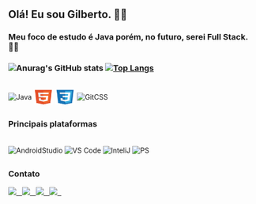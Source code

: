 ## Olá! Eu sou Gilberto. 🖖🏾

### Meu foco de estudo é Java porém, no futuro, serei Full Stack. 👨‍💻
<div>

### ![Anurag's GitHub stats](https://github-readme-stats.vercel.app/api?username=gnsf01&show_icons=true&theme=transparent) [![Top Langs](https://github-readme-stats.vercel.app/api/top-langs/?username=gnsf01&layout=compact&theme=transparent)](https://github.com/gnsf01/github-readme-stats)
 
</div>

<div style="display: inline_block"><br>
  <img align="center" alt="Java" height="30" width="40" src="https://cdn.jsdelivr.net/gh/devicons/devicon/icons/java/java-original.svg">
  <img align="center" alt="HTML" height="30" width="40" src="https://raw.githubusercontent.com/devicons/devicon/master/icons/html5/html5-original.svg">
  <img align="center" alt="CSS" height="30" width="40" src="https://raw.githubusercontent.com/devicons/devicon/master/icons/css3/css3-original.svg">
  <img align="center" alt="GitCSS" height="30" width="40" src="https://cdn.jsdelivr.net/gh/devicons/devicon/icons/git/git-original.svg">
</div>

##

### Principais plataformas
<div style="display: inline_block"><br>
  <img align="center" alt="AndroidStudio" height="30" width="40" src="https://cdn.jsdelivr.net/gh/devicons/devicon/icons/androidstudio/androidstudio-original.svg">
  <img align="center" alt="VS Code" height="30" width="40" src="https://cdn.jsdelivr.net/gh/devicons/devicon/icons/vscode/vscode-original.svg">
  <img align="center" alt="InteliJ" height="30" width="40" src="https://cdn.jsdelivr.net/gh/devicons/devicon/icons/intellij/intellij-original.svg">
  <img align="center" alt="PS" height="30" width="40" src="https://cdn.jsdelivr.net/gh/devicons/devicon/icons/photoshop/photoshop-plain.svg">
</div>



##

### Contato
<div> 
  <a href="https://instagram.com/gibaozinhoo" target="_blank"> <img src="https://img.shields.io/badge/-Instagram-%23E4405F?style=for-the-badge&logo=instagram&logoColor=white" target="_blank"> &nbsp </a>
 <a href="https://discord.gg/TWWDNSbM" target="_blank"><img src="https://img.shields.io/badge/Discord-7289DA?style=for-the-badge&logo=discord&logoColor=white" target="_blank"> &nbsp </a> 
  <a href = "mailto:g.nsfilho01@gmail.com"><img src="https://img.shields.io/badge/-Gmail-%23333?style=for-the-badge&logo=gmail&logoColor=white" target="_blank"> &nbsp </a>
  <a href="https://www.linkedin.com/in/gnsfilho01" target="_blank"><img src="https://img.shields.io/badge/-LinkedIn-%230077B5?style=for-the-badge&logo=linkedin&logoColor=white" target="_blank"> &nbsp </a> 
  
</div>

<!--- ![Snake animation](https://github.com/gnsf01/gnsf01/blob/output/github-contribution-grid-snake.svg) 
parei aq - https://www.youtube.com/watch?v=TsaLQAetPLU --->
